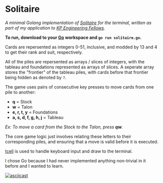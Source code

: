 # Solitaire

_A minimal Golang implementation of [Solitaire](https://bicyclecards.com/how-to-play/solitaire/) for the terminal, written as part of my application to [KP Engineering Fellows](https://fellows.kleinerperkins.com/)._

**To run, download to your [Go](https://golang.org/doc/install) workspace and `go run solitaire.go`.**

Cards are repersented as integers 0-51, inclusive, and modded by 13 and 4 to get their rank and suit, respectively.

All of the piles are repersented as arrays / slices of integers, with the tableau and foundations represented as arrays of slices. A seperate array stores the "frontier" of the tableau piles, with cards before that
frontier being hidden as denoted by `?`.

The game uses pairs of consecutive key presses to move cards from one pile to another:

- **q** = Stock
- **w** = Talon
- **e, r, t, y** = Foundations
- **a, s, d, f, g, h, j** = Tableau

_Ex: To move a card from the Stock to the Talon, press **qw**._

The core game logic just involves relating these letters to their corresponding piles,
and ensuring that a move is valid before it is executed.

[tcell](https://github.com/gdamore/tcell) is used to handle keyboard input and draw to the terminal.

I chose Go because I had never implemented anything non-trivial in it before and I wanted to learn.

[![asciicast](https://asciinema.org/a/n4xDFCB2WzJhUlmKcQKnZXGYc.svg)](https://asciinema.org/a/n4xDFCB2WzJhUlmKcQKnZXGYc)
